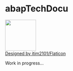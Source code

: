 # abapTechDocu

<img src="https://github.com/victorizbitskiy/zconcurrency_api/blob/main/logo/logo.pnp" height="100px"/>\
<a href="https://www.flaticon.com/authors/itim2101">Designed by itim2101/Flaticon</a>

Work in progress...
